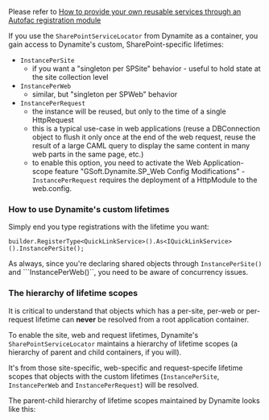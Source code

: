 Please refer to [How to provide your own reusable services through an Autofac registration module](https://github.com/GSoft-SharePoint/Dynamite/wiki/How-to-provide-your-own-reusable-services-through-an-Autofac-registration-module)

If you use the ```SharePointServiceLocator``` from Dynamite as a container, you gain access to Dynamite's custom, SharePoint-specific lifetimes:

* ```InstancePerSite```
    * if you want a "singleton per SPSite" behavior - useful to hold state at the site collection level
* ```InstancePerWeb```
    * similar, but "singleton per SPWeb" behavior
* ```InstancePerRequest``` 
    * the instance will be reused, but only to the time of a single HttpRequest
    * this is a typical use-case in web applications (reuse a DBConnection object to flush it only once at the end of the web request, reuse the result of a large CAML query to display the same content in many web parts in the same page, etc.)
    * to enable this option, you need to activate the Web Application-scope feature "GSoft.Dynamite.SP_Web Config Modifications" - ```InstancePerRequest``` requires the deployment of a HttpModule to the web.config. 

### How to use Dynamite's custom lifetimes

Simply end you type registrations with the lifetime you want:

```
builder.RegisterType<QuickLinkService>().As<IQuickLinkService>().InstancePerSite();
```

As always, since you're declaring shared objects through ```InstancePerSite()``` and ```InstancePerWeb()``, you need to be aware of concurrency issues.

### The hierarchy of lifetime scopes

It is critical to understand that objects which has a per-site, per-web or per-request lifetime can **never** be resolved from a root application container.

To enable the site, web and request lifetimes, Dynamite's ```SharePointServiceLocator``` maintains a hierarchy of lifetime scopes (a hierarchy of parent and child containers, if you will).

It's from those site-specific, web-specific and request-specife lifetime scopes that objects with the custom lifetimes (```InstancePerSite```, ```InstancePerWeb``` and ```InstancePerRequest```) will be resolved.

The parent-child hierarchy of lifetime scopes maintained by Dynamite looks like this:


